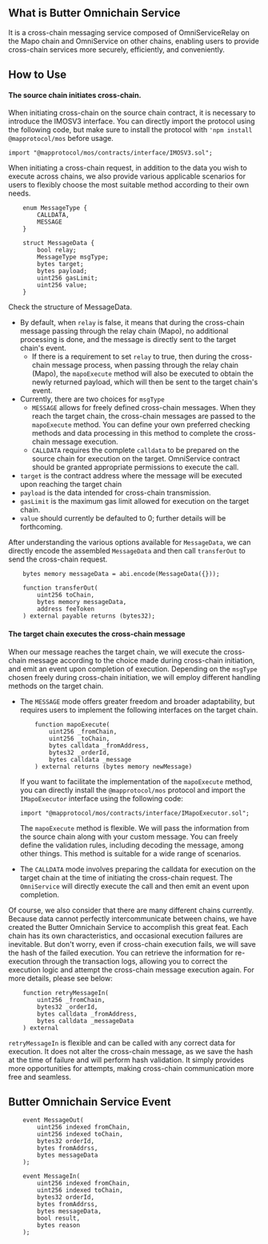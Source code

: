 

## What is Butter Omnichain Service

It is a cross-chain messaging service composed of OmniServiceRelay on the Mapo chain and OmniService on other chains, enabling users to provide cross-chain services more securely, efficiently, and conveniently.

## How to Use

#### The source chain initiates cross-chain.

When initiating cross-chain on the source chain contract, it is necessary to introduce the IMOSV3 interface. You can directly import the protocol using the following code, but make sure to install the protocol with ```'npm install @mapprotocol/mos``` before usage.

```
import "@mapprotocol/mos/contracts/interface/IMOSV3.sol";
```

When initiating a cross-chain request, in addition to the data you wish to execute across chains, we also provide various applicable scenarios for users to flexibly choose the most suitable method according to their own needs.

```
    enum MessageType {
        CALLDATA,
        MESSAGE
    }

    struct MessageData {
        bool relay;
        MessageType msgType;
        bytes target;
        bytes payload;
        uint256 gasLimit;
        uint256 value;
    }
```

Check the structure of MessageData.

- By default, when `relay` is false, it means that during the cross-chain message passing through the relay chain (Mapo), no additional processing is done, and the message is directly sent to the target chain's event.
  - If there is a requirement to set `relay` to true, then during the cross-chain message process, when passing through the relay chain (Mapo), the `mapoExecute` method will also be executed to obtain the newly returned payload, which will then be sent to the target chain's event.
- Currently, there are two choices for `msgType`
  - `MESSAGE` allows for freely defined cross-chain messages. When they reach the target chain, the cross-chain messages are passed to the `mapoExecute` method. You can define your own preferred checking methods and data processing in this method to complete the cross-chain message execution.
  - `CALLDATA` requires the complete `calldata` to be prepared on the source chain for execution on the target. OmniService contract should be granted appropriate permissions to execute the call.
- `target` is the contract address where the message will be executed upon reaching the target chain
- `payload` is the data intended for cross-chain transmission.
- `gasLimit` is the maximum gas limit allowed for execution on the target chain.
- `value` should currently be defaulted to 0; further details will be forthcoming.

After understanding the various options available for `MessageData`, we can directly encode the assembled `MessageData` and then call `transferOut` to send the cross-chain request.

```
    bytes memory messageData = abi.encode(MessageData({}));
    
    function transferOut(
        uint256 toChain,
        bytes memory messageData,
        address feeToken
    ) external payable returns (bytes32);
```



#### The target chain executes the cross-chain message

When our message reaches the target chain, we will execute the cross-chain message according to the choice made during cross-chain initiation, and emit an event upon completion of execution. Depending on the `msgType` chosen freely during cross-chain initiation, we will employ different handling methods on the target chain.

- The `MESSAGE` mode offers greater freedom and broader adaptability, but requires users to implement the following interfaces on the target chain.

  ```
      function mapoExecute(
          uint256 _fromChain,
          uint256 _toChain,
          bytes calldata _fromAddress,
          bytes32 _orderId,
          bytes calldata _message
      ) external returns (bytes memory newMessage)
  ```

  If you want to facilitate the implementation of the `mapoExecute` method, you can directly install the `@mapprotocol/mos` protocol and import the `IMapoExecutor` interface using the following code:

  ```
  import "@mapprotocol/mos/contracts/interface/IMapoExecutor.sol";
  ```

  The `mapoExecute` method is flexible. We will pass the information from the source chain along with your custom message. You can freely define the validation rules, including decoding the message, among other things. This method is suitable for a wide range of scenarios.

- The `CALLDATA` mode involves preparing the calldata for execution on the target chain at the time of initiating the cross-chain request. The `OmniService` will directly execute the call and then emit an event upon completion.

Of course, we also consider that there are many different chains currently. Because data cannot perfectly intercommunicate between chains, we have created the Butter Omnichain Service to accomplish this great feat. Each chain has its own characteristics, and occasional execution failures are inevitable. But don't worry, even if cross-chain execution fails, we will save the hash of the failed execution. You can retrieve the information for re-execution through the transaction logs, allowing you to correct the execution logic and attempt the cross-chain message execution again. For more details, please see below:

```
    function retryMessageIn(
        uint256 _fromChain,
        bytes32 _orderId,
        bytes calldata _fromAddress,
        bytes calldata _messageData
    ) external 
```

`retryMessageIn` is flexible and can be called with any correct data for execution. It does not alter the cross-chain message, as we save the hash at the time of failure and will perform hash validation. It simply provides more opportunities for attempts, making cross-chain communication more free and seamless.

## Butter Omnichain Service Event 

```
	event MessageOut(
        uint256 indexed fromChain,
        uint256 indexed toChain,
        bytes32 orderId,
        bytes fromAddrss,
        bytes messageData
    );
    
    event MessageIn(
        uint256 indexed fromChain,
        uint256 indexed toChain,
        bytes32 orderId,
        bytes fromAddrss,
        bytes messageData,
        bool result,
        bytes reason
    );
```

